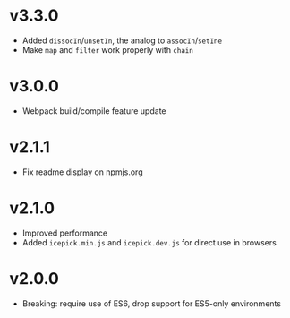 # v3.3.0
- Added `dissocIn`/`unsetIn`, the analog to `assocIn`/`setIne`
- Make `map` and `filter` work properly with `chain`

# v3.0.0
- Webpack build/compile feature update

# v2.1.1
- Fix readme display on npmjs.org

# v2.1.0
- Improved performance
- Added `icepick.min.js` and `icepick.dev.js` for direct use in browsers

# v2.0.0
- Breaking: require use of ES6, drop support for ES5-only environments
